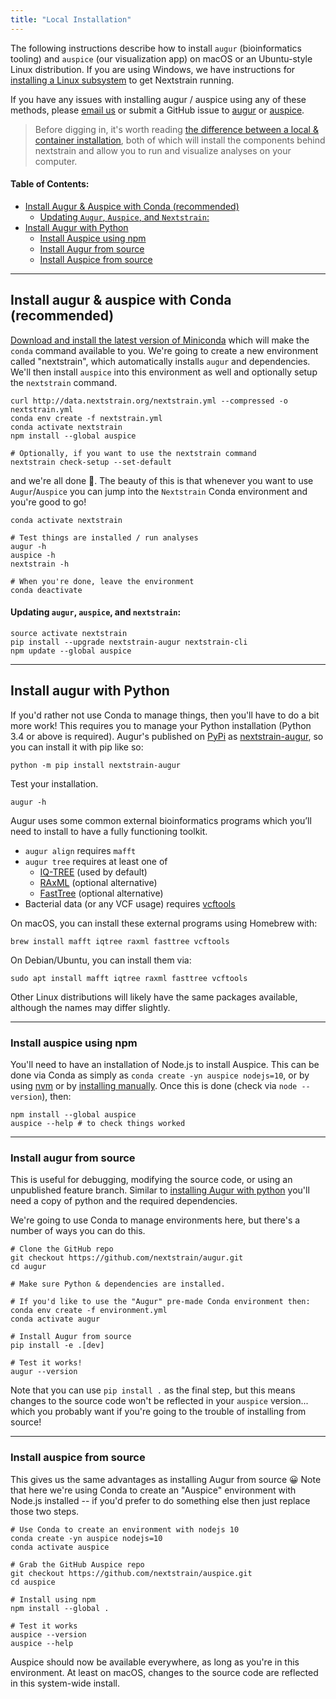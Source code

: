 ```yaml
---
title: "Local Installation"
---
```



The following instructions describe how to install `augur` (bioinformatics tooling) and `auspice` (our visualization app) on macOS or an Ubuntu-style Linux distribution.
If you are using Windows, we have instructions for [installing a Linux subsystem](/docs/getting-started/windows-help) to get Nextstrain running.

If you have any issues with installing augur / auspice using any of these methods, please [email us](mailto:hello@nextstrain.org) or submit a GitHub issue to [augur](https://github.com/nextstrain/augur/issues) or [auspice](https://github.com/nextstrain/auspice/issues).

> Before digging in, it's worth reading [the difference between a local & container installation](/docs/getting-started/local-vs-container-install), both of which will install the components behind nextstrain and allow you to run and visualize analyses on your computer.



#### Table of Contents:
- [Install Augur & Auspice with Conda (recommended)](#install-augur--auspice-with-conda-recommended)
    - [Updating `Augur`, `Auspice`, and `Nextstrain`:](#updating-augur-auspice-and-nextstrain)
- [Install Augur with Python](#install-augur-with-python)
  - [Install Auspice using npm](#install-auspice-using-npm)
  - [Install Augur from source](#install-augur-from-source)
  - [Install Auspice from source](#install-auspice-from-source)



---
## Install augur & auspice with Conda (recommended)

[Download and install the latest version of Miniconda](https://conda.io/miniconda.html) which will make the `conda` command available to you.
We're going to create a new environment called "nextstrain", which automatically installs `augur` and dependencies.
We'll then install `auspice` into this environment as well and optionally setup the `nextstrain` command.


```
curl http://data.nextstrain.org/nextstrain.yml --compressed -o nextstrain.yml
conda env create -f nextstrain.yml
conda activate nextstrain
npm install --global auspice

# Optionally, if you want to use the nextstrain command
nextstrain check-setup --set-default
```

and we're all done 🙌.
The beauty of this is that whenever you want to use `Augur`/`Auspice` you can jump into the `Nextstrain` Conda environment and you're good to go!

```
conda activate nextstrain

# Test things are installed / run analyses
augur -h
auspice -h
nextstrain -h

# When you're done, leave the environment
conda deactivate
```


#### Updating `augur`, `auspice`, and `nextstrain`:

```
source activate nextstrain
pip install --upgrade nextstrain-augur nextstrain-cli
npm update --global auspice
```

---

## Install augur with Python

If you'd rather not use Conda to manage things, then you'll have to do a bit more work!
This requires you to manage your Python installation (Python 3.4 or above is required).
Augur's published on [PyPi](https://pypi.org/) as [nextstrain-augur](https://pypi.org/project/nextstrain-augur), so you can install it with pip like so:

```
python -m pip install nextstrain-augur
```

Test your installation.

```
augur -h
```

Augur uses some common external bioinformatics programs which you’ll need to install to have a fully functioning toolkit.
* `augur align` requires `mafft`
* `augur tree` requires at least one of
  * [IQ-TREE](http://www.iqtree.org/) (used by default)
  * [RAxML](https://sco.h-its.org/exelixis/web/software/raxml/) (optional alternative)
  * [FastTree](http://www.microbesonline.org/fasttree/) (optional alternative)
* Bacterial data (or any VCF usage) requires [vcftools](https://vcftools.github.io/)


On macOS, you can install these external programs using Homebrew with:

```
brew install mafft iqtree raxml fasttree vcftools
```

On Debian/Ubuntu, you can install them via:

```
sudo apt install mafft iqtree raxml fasttree vcftools
```

Other Linux distributions will likely have the same packages available, although the names may differ slightly.

---
### Install auspice using npm

You'll need to have an installation of Node.js to install Auspice. This can be done via Conda as simply as `conda create -yn auspice nodejs=10`, or by using [nvm](https://github.com/nvm-sh/nvm) or by [installing manually](https://nodesource.com/blog/installing-node-js-tutorial-using-nvm-on-mac-os-x-and-ubuntu/).
Once this is done (check via `node --version`), then:

```
npm install --global auspice
auspice --help # to check things worked
```

---
### Install augur from source

This is useful for debugging, modifying the source code, or using an unpublished feature branch.
Similar to [installing Augur with python](#install-augur-with-python) you'll need a copy of python and the required dependencies.

We're going to use Conda to manage environments here, but there's a number of ways you can do this.

```
# Clone the GitHub repo
git checkout https://github.com/nextstrain/augur.git
cd augur

# Make sure Python & dependencies are installed.

# If you'd like to use the "Augur" pre-made Conda environment then:
conda env create -f environment.yml
conda activate augur

# Install Augur from source
pip install -e .[dev]

# Test it works!
augur --version
```

Note that you can use `pip install .` as the final step, but this means changes to the source code won't be reflected in your `auspice` version... which you probably want if you're going to the trouble of installing from source!

---
### Install auspice from source

This gives us the same advantages as installing Augur from source 😀 Note that here we're using Conda to create an "Auspice" environment with Node.js installed -- if you'd prefer to do something else then just replace those two steps.


```
# Use Conda to create an environment with nodejs 10
conda create -yn auspice nodejs=10
conda activate auspice

# Grab the GitHub Auspice repo
git checkout https://github.com/nextstrain/auspice.git
cd auspice

# Install using npm
npm install --global .

# Test it works
auspice --version
auspice --help
```

Auspice should now be available everywhere, as long as you're in this environment.
At least on macOS, changes to the source code are reflected in this system-wide install.